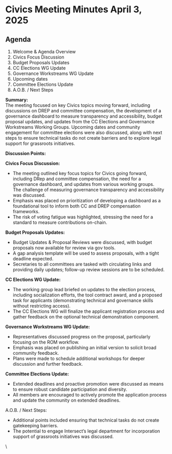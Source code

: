 # Civics Meeting Minutes April 3, 2025

## Agenda&#x20;

1. Welcome & Agenda Overview
2. Civics Focus Discussion
3. Budget Proposals Updates
4. CC Elections WG Update
5. Governance Workstreams WG Update
6. Upcoming dates
7. Committee Elections Update
8. A.O.B. / Next Steps

**Summary:**\
The meeting focused on key Civics topics moving forward, including discussions on DREP and committee compensation, the development of a governance dashboard to measure transparency and accessibility, budget proposal updates, and updates from the CC Elections and Governance Workstreams Working Groups. Upcoming dates and community engagement for committee elections were also discussed, along with next steps to ensure technical tasks do not create barriers and to explore legal support for grassroots initiatives.

**Discussion Points:**

**Civics Focus Discussion:**

* The meeting outlined key focus topics for Civics going forward, including DRep and committee compensation, the need for a governance dashboard, and updates from various working groups.\
  The challenge of measuring governance transparency and accessibility was discussed.
* Emphasis was placed on prioritization of developing a dashboard as a foundational tool to inform both CC and DREP compensation frameworks.
* The risk of voting fatigue was highlighted, stressing the need for a standard to measure contributions on-chain.

**Budget Proposals Updates:**

* Budget Updates & Proposal Reviews were discussed, with budget proposals now available for review via gov tools.
* A gap analysis template will be used to assess proposals, with a tight deadline expected.
* Secretaries to all committees are tasked with circulating links and providing daily updates; follow-up review sessions are to be scheduled.

**CC Elections WG Update:**

* The working group lead briefed on updates to the election process, including socialization efforts, the tool contract award, and a proposed task for applicants (demonstrating technical and governance skills without restricting access).
* The CC Elections WG will finalize the applicant registration process and gather feedback on the optional technical demonstration component.

**Governance Workstreams WG Update:**

* Representatives discussed progress on the proposal, particularly focusing on the ROM workflow.
* Emphasis was placed on publishing an initial version to solicit broad community feedback.
* Plans were made to schedule additional workshops for deeper discussion and further feedback.

**Committee Elections Update:**

* Extended deadlines and proactive promotion were discussed as means to ensure robust candidate participation and diversity.
* All members are encouraged to actively promote the application process and update the community on extended deadlines.

A.O.B. / Next Steps:

* Additional points included ensuring that technical tasks do not create gatekeeping barriers.
* The potential to engage Intersect’s legal department for incorporation support of grassroots initiatives was discussed.

\
